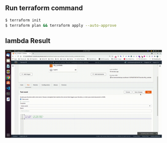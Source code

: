## Run terraform command 

```bash
$ terraform init
$ terraform plan && terraform apply --auto-approve
```
## lambda Result
![lambda](./doc/result.gif)
